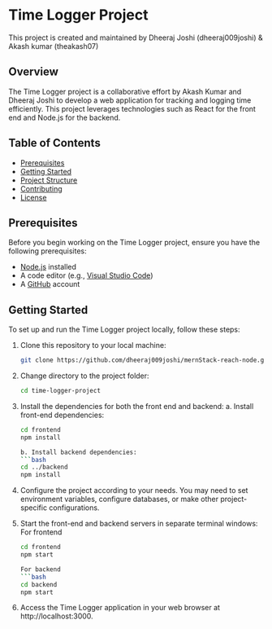 # Time Logger Project
This project is created and maintained by Dheeraj Joshi (dheeraj009joshi) & Akash kumar (theakash07)
## Overview

The Time Logger project is a collaborative effort by Akash Kumar and Dheeraj Joshi to develop a web application for tracking and logging time efficiently. This project leverages technologies such as React for the front end and Node.js for the backend.

## Table of Contents

- [Prerequisites](#prerequisites)
- [Getting Started](#getting-started)
- [Project Structure](#project-structure)
- [Contributing](#contributing)
- [License](#license)

## Prerequisites

Before you begin working on the Time Logger project, ensure you have the following prerequisites:

- [Node.js](https://nodejs.org/) installed
- A code editor (e.g., [Visual Studio Code](https://code.visualstudio.com/))
- A [GitHub](https://github.com/) account

## Getting Started

To set up and run the Time Logger project locally, follow these steps:

1. Clone this repository to your local machine:

   ```bash
   git clone https://github.com/dheeraj009joshi/mernStack-reach-node.git
   
2. Change directory to the project folder:
   ```bash
   cd time-logger-project
3. Install the dependencies for both the front end and backend:
   a. Install front-end dependencies:
      ```bash
      cd frontend
      npm install

   b. Install backend dependencies:
      ```bash
      cd ../backend
      npm install

4. Configure the project according to your needs. You may need to set environment variables, configure databases, or make other project-specific configurations.

5. Start the front-end and backend servers in separate terminal windows:
   For frontend
   ```bash
   cd frontend
   npm start

   For backend
   ```bash
   cd backend
   npm start

6. Access the Time Logger application in your web browser at http://localhost:3000.


   
